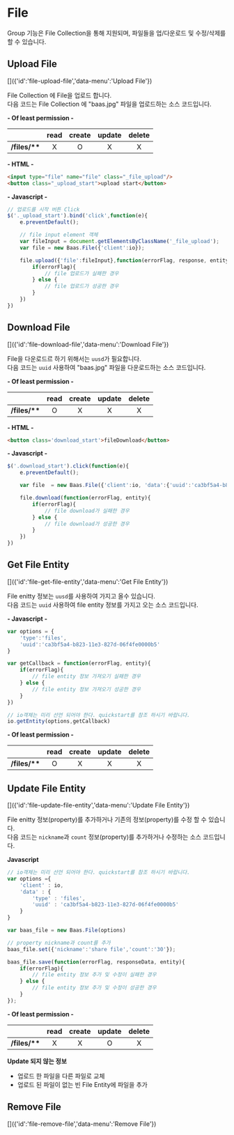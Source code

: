 # File
[]({'id':'file','data-menu':'File'})

Group 기능은 File Collection을 통해 지원되며, 파일들을 업/다운로드 및 수정/삭제를 할 수 있습니다.

## Upload File
[]({'id':'file-upload-file','data-menu':'Upload File'})

File Collection 에 File을 업로드 합니다.  
다음 코드는 File Collection 에 "baas.jpg" 파일을 업로드하는  소스 코드입니다.

**- Of least permission -**

| | read | create | update | delete |
|:--------:|:--------:|:--------:|:--------:|:--------:|
| **/files/\*\*** | X | O | X | X |

**- HTML -**
```html
<input type="file" name="file" class="_file_upload"/>
<button class="_upload_start">upload start</button>
```

**- Javascript -**
```javascript
// 업로드를 시작 버튼 Click
$('._upload_start').bind('click',function(e){
	e.preventDefault();

	// file input element 객체
	var fileInput = document.getElementsByClassName('_file_upload');
	var file = new Baas.File({'client':io});

	file.upload({'file':fileInput},function(errorFlag, response, entity){
		if(errorFlag){
			// file 업로드가 실패한 경우
		} else {
			// file 업로드가 성공한 경우
		}
	})
})
```


## Download File
[]({'id':'file-download-file','data-menu':'Download File'})

File을 다운로드르 하기 위해서는 `uusd`가 필요합니다.  
다음 코드는 `uuid` 사용하여 "baas.jpg" 파일을 다운로드하는  소스 코드입니다.

**- Of least permission -**

| | read | create | update | delete |
|:--------:|:--------:|:--------:|:--------:|:--------:|
| **/files/\*\*** | O | X | X | X |

**- HTML -**
```html
<button class='download_start'>fileDownload</button>
```

**- Javascript -**
```javascript
$('.download_start').click(function(e){
    e.preventDefault();

    var file  = new Baas.File({'client':io, 'data':{'uuid':'ca3bf5a4-b823-11e3-827d-06f4fe0000b5'} });

    file.download(function(errorFlag, entity){
     	if(errorFlag){
			// file download가 실패한 경우
		} else {
			// file download가 성공한 경우
		}
    })
})
```

## Get File Entity
[]({'id':'file-get-file-entity','data-menu':'Get File Entity'})

File enitty 정보는 `uusd`를 사용하여 가지고 올수 있습니다.  
다음 코드는 `uuid` 사용하여 file entity 정보를 가지고 오는 소스 코드입니다.

**- Javascript -**
```javascript
var options = {
	'type':'files',
	'uuid':'ca3bf5a4-b823-11e3-827d-06f4fe0000b5'
}

var getCallback = function(errorFlag, entity){
	if(errorFlag){
		// file entity 정보 가져오기 실패한 경우
	} else {
		// file entity 정보 가져오기 성공한 경우
	}
})

// io객체는 미리 선언 되어야 한다. quickstart를 참조 하시기 바랍니다.
io.getEntity(options,getCallback)
```

**- Of least permission -**

| | read | create | update | delete |
|:--------:|:--------:|:--------:|:--------:|:--------:|
| **/files/\*\*** | O | X | X | X |

## Update File Entity
[]({'id':'file-update-file-entity','data-menu':'Update File Entity'})

File enitty 정보(property)를 추가하거나 기존의 정보(property)를 수정 할 수 있습니다.  
다음 코드는 `nickname`과 `count` 정보(property)를 추가하거나 수정하는 소스 코드입니다.

**Javascript**
```javascript
// io객체는 미리 선언 되어야 한다. quickstart를 참조 하시기 바랍니다.
var options ={
    'client' : io,
    'data' : {
        'type' : 'files',
        'uuid' : 'ca3bf5a4-b823-11e3-827d-06f4fe0000b5'
    }
}

var baas_file = new Baas.File(options)

// property nickname과 count를 추가
baas_file.set({'nickname':'share file','count':'30'});

baas_file.save(function(errorFlag, responseData, entity){
    if(errorFlag){
        // file entity 정보 추가 및 수정이 실패한 경우
    } else {
        // file entity 정보 추가 및 수정이 성공한 경우
    }
});
```
**- Of least permission -**

| | read | create | update | delete |
|:--------:|:--------:|:--------:|:--------:|:--------:|
| **/files/\*\*** | X | X | O | X |

**Update 되지 않는 정보**
* 업로드 한 파일을 다른 파일로 교체
* 업로드 된 파일이 없는 빈 File Entity에 파일을 추가

## Remove File
[]({'id':'file-remove-file','data-menu':'Remove File'})

